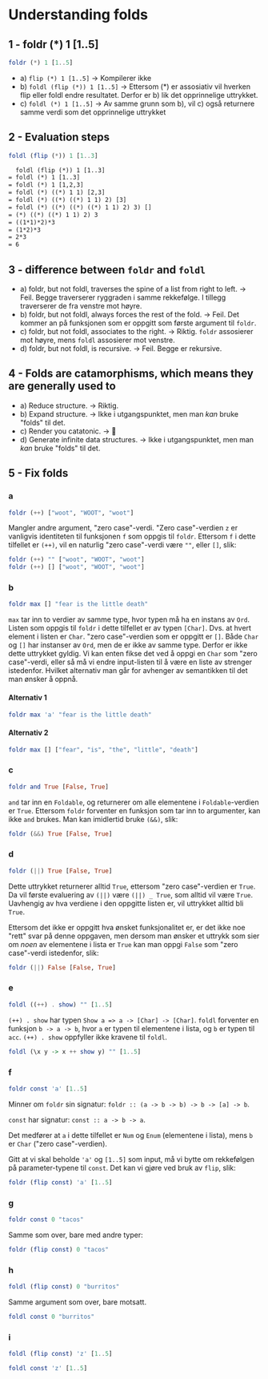 # Understanding folds

## 1 - foldr (*) 1 [1..5]

```haskell
foldr (*) 1 [1..5]
```

- a) `flip (*) 1 [1..5]` -> Kompilerer ikke
- b) `foldl (flip (*)) 1 [1..5]` -> Ettersom (*) er assosiativ vil hverken flip eller foldl endre resultatet. Derfor er b) lik det opprinnelige uttrykket.
- c) `foldl (*) 1 [1..5]` -> Av samme grunn som b), vil c) også returnere samme verdi som det opprinnelige uttrykket

## 2 - Evaluation steps

```haskell
foldl (flip (*)) 1 [1..3]
```

```txt
  foldl (flip (*)) 1 [1..3]
= foldl (*) 1 [1..3]
= foldl (*) 1 [1,2,3]
= foldl (*) ((*) 1 1) [2,3]
= foldl (*) ((*) ((*) 1 1) 2) [3]
= foldl (*) ((*) ((*) ((*) 1 1) 2) 3) []
= (*) ((*) ((*) 1 1) 2) 3
= ((1*1)*2)*3
= (1*2)*3
= 2*3
= 6
```

## 3 - difference between `foldr` and `foldl`

- a) foldr, but not foldl, traverses the spine of a list from right to left. -> Feil. Begge traverserer ryggraden i samme rekkefølge. I tillegg traverserer de fra venstre mot høyre.
- b) foldr, but not foldl, always forces the rest of the fold. -> Feil. Det kommer an på funksjonen som er oppgitt som første argument til `foldr`.
- c) foldr, but not foldl, associates to the right. -> Riktig. `foldr` assosierer mot høyre, mens `foldl` assosierer mot venstre.
- d) foldr, but not foldl, is recursive. -> Feil. Begge er rekursive.

## 4 - Folds are catamorphisms, which means they are generally used to

- a) Reduce structure. -> Riktig.
- b) Expand structure. -> Ikke i utgangspunktet, men man _kan_ bruke "folds" til det.
- c) Render you catatonic. -> 🤯
- d) Generate infinite data structures. -> Ikke i utgangspunktet, men man _kan_ bruke "folds" til det.

## 5 - Fix folds

### a

```haskell
foldr (++) ["woot", "WOOT", "woot"]
```

Mangler andre argument, "zero case"-verdi. "Zero case"-verdien `z` er vanligvis identiteten til funksjonen `f` som oppgis til `foldr`. Ettersom `f` i dette tilfellet er `(++)`, vil en naturlig "zero case"-verdi være `""`, eller `[]`, slik:

```haskell
foldr (++) "" ["woot", "WOOT", "woot"]
foldr (++) [] ["woot", "WOOT", "woot"]
```

### b

```haskell
foldr max [] "fear is the little death"
```

`max` tar inn to verdier av samme type, hvor typen må ha en instans av `Ord`. Listen som oppgis til `foldr` i dette tilfellet er av typen `[Char]`. Dvs. at hvert element i listen er `Char`. "zero case"-verdien som er oppgitt er `[]`. Både `Char` og `[]` har instanser av `Ord`, men de er ikke av samme type. Derfor er ikke dette uttrykket gyldig. Vi kan enten fikse det ved å oppgi en `Char` som "zero case"-verdi, eller så må vi endre input-listen til å være en liste av strenger istedenfor. Hvilket alternativ man går for avhenger av semantikken til det man ønsker å oppnå.

#### Alternativ 1

```haskell
foldr max 'a' "fear is the little death"
```

#### Alternativ 2

```haskell
foldr max [] ["fear", "is", "the", "little", "death"]
```

### c

```haskell
foldr and True [False, True]
```

`and` tar inn en `Foldable`, og returnerer om alle elementene i `Foldable`-verdien er `True`. Ettersom `foldr` forventer en funksjon som tar inn to argumenter, kan ikke `and` brukes. Man kan imidlertid bruke `(&&)`, slik:

```haskell
foldr (&&) True [False, True]
```

### d

```haskell
foldr (||) True [False, True]
```

Dette uttrykket returnerer alltid `True`, ettersom "zero case"-verdien er `True`. Da vil første evaluering av `(||)` være `(||) _ True`, som alltid vil være `True`. Uavhengig av hva verdiene i den oppgitte listen er, vil uttrykket alltid bli `True`.

Ettersom det ikke er oppgitt hva ønsket funksjonalitet er, er det ikke noe "rett" svar på denne oppgaven, men dersom man ønsker et uttrykk som sier om _noen_ av elementene i lista er `True` kan man oppgi `False` som "zero case"-verdi istedenfor, slik:

```haskell
foldr (||) False [False, True]
```

### e

```haskell
foldl ((++) . show) "" [1..5]
```

`(++) . show` har typen `Show a => a -> [Char] -> [Char]`.
`foldl` forventer en funksjon `b -> a -> b`, hvor `a` er typen til elementene i lista, og `b` er typen til `acc`. `(++) . show` oppfyller ikke kravene til `foldl`.

```haskell
foldl (\x y -> x ++ show y) "" [1..5]
```

### f

```haskell
foldr const 'a' [1..5]
```

Minner om `foldr` sin signatur: `foldr :: (a -> b -> b) -> b -> [a] -> b`.

`const` har signatur: `const :: a -> b -> a`.

Det medfører at `a` i dette tilfellet er `Num` og `Enum` (elementene i lista), mens `b` er `Char` ("zero case"-verdien).

Gitt at vi skal beholde `'a'` og `[1..5]` som input, må vi bytte om rekkefølgen på parameter-typene til `const`. Det kan vi gjøre ved bruk av `flip`, slik:

```haskell
foldr (flip const) 'a' [1..5]
```

### g

```haskell
foldr const 0 "tacos"
```

Samme som over, bare med andre typer:

```haskell
foldr (flip const) 0 "tacos"
```

### h

```haskell
foldl (flip const) 0 "burritos"
```

Samme argument som over, bare motsatt.

```haskell
foldl const 0 "burritos"
```

### i

```haskell
foldl (flip const) 'z' [1..5]
```

```haskell
foldl const 'z' [1..5]
```

